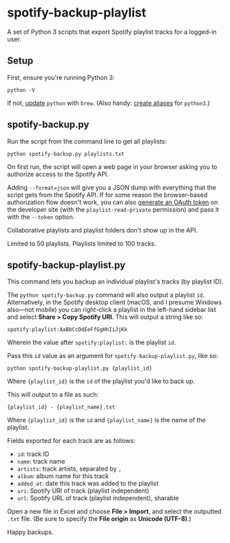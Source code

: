 spotify-backup-playlist
=======================

A set of Python 3 scripts that export Spotify playlist tracks for a logged-in user.

Setup
-----

First, ensure you're running Python 3:

	python -V

If not, [update](https://formulae.brew.sh/formula/python#default) `python` with `brew`. (Also handy: [create aliases](https://opensource.com/article/19/5/python-3-default-mac) for `python3`.)

spotify-backup.py
-----------------

Run the script from the command line to get all playlists:

	python spotify-backup.py playlists.txt

On first run, the script will open a web page in your browser asking you to authorize access to the Spotify API.

Adding `--format=json` will give you a JSON dump with everything that the script gets from the Spotify API. If for some reason the browser-based authorization flow doesn't work, you can also [generate an OAuth token](https://developer.spotify.com/web-api/console/get-playlists/) on the developer site (with the `playlist-read-private` permission) and pass it with the `--token` option.

Collaborative playlists and playlist folders don't show up in the API.

Limited to 50 playlists. Playlists limited to 100 tracks.

spotify-backup-playlist.py
---------------------------

This command lets you backup an individual playlist's tracks (by playlist ID).

The `python spotify-backup.py` command will also output a playlist `id`. Alternatively, in the Spotify desktop client (macOS, and I presume Windows also—not mobile) you can right-click a playlist in the left-hand sidebar list and select **Share > Copy Spotify URI**. This will output a string like so:

	spotify:playlist:AaBbCcDdEeFfGgHhIiJjKk

Wherein the value after `spotify:playlist:` is the playlist `id`.

Pass this `id` value as an argument for `spotify-backup-playlist.py`, like so:

	python spotify-backup-playlist.py {playlist_id}

Where `{playlist_id}` is the `id` of the playlist you'd like to back up.

This will output to a file as such:

	{playlist_id} - {playlist_name}.txt

Where `{playlist_id}` is the `id` and `{playlist_name}` is the name of the playlist.

Fields exported for each track are as follows:

+ `id`: track ID
+ `name`: track name
+ `artists`: track artists, separated by `, `
+ `album`: album name for this track
+ `added_at`: date this track was added to the playlist
+ `uri`: Spotify URI of track (playlist independent)
+ `url`: Spotify URL of track (playlist independent), sharable

Open a new file in Excel and choose **File > Import**, and select the outputted `.txt` file. (Be sure to specify the **File origin** as **Unicode (UTF-8)**.)

Happy backups.
